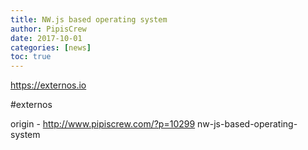 ```yaml
---
title: NW.js based operating system
author: PipisCrew
date: 2017-10-01
categories: [news]
toc: true
---
```


https://externos.io

#externos

origin - http://www.pipiscrew.com/?p=10299 nw-js-based-operating-system